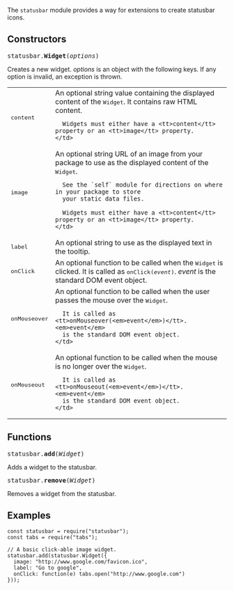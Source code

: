 The `statusbar` module provides a way for extensions to create statusbar icons.

## Constructors ##

<tt>statusbar.**Widget**(*options*)</tt>

Creates a new widget. *options* is an object with
the following keys.  If any option is invalid, an exception is thrown.

<table>
  <tr>
    <td><tt>content</tt></td>
    <td>
      An optional string value containing the displayed content of the <tt>Widget</tt>.
      It contains raw HTML content.
      
      Widgets must either have a <tt>content</tt> property or an <tt>image</tt> property.
    </td>
  </tr>
  <tr>
    <td><tt>image</tt></td>
    <td>
      An optional string URL of an image from your package to use
      as the displayed content of the <tt>Widget</tt>.

      See the `self` module for directions on where in your package to store
      your static data files.

      Widgets must either have a <tt>content</tt> property or an <tt>image</tt> property.
    </td>
  </tr>
  <tr>
    <td><tt>label</tt></td>
    <td>
      An optional string to use as the displayed text in the tooltip.
    </td>
  </tr>
  <tr>
    <td><tt>onClick</tt></td>
    <td>
      An optional function to be called when the <tt>Widget</tt> is clicked.
      It is called as <tt>onClick(<em>event</em>)</tt>. <em>event</em> is the 
      standard DOM event object.
    </td>
  </tr>
  <tr>
    <td><tt>onMouseover</tt></td>
    <td>
      An optional function to be called when the user passes the mouse
      over the <tt>Widget</tt>.
      
      It is called as <tt>onMouseover(<em>event</em>)</tt>. <em>event</em>
      is the standard DOM event object.
    </td>
  </tr>
  <tr>
    <td><tt>onMouseout</tt></td>
    <td>
      An optional function to be called when the mouse is no longer
      over the <tt>Widget</tt>.
      
      It is called as <tt>onMouseout(<em>event</em>)</tt>. <em>event</em>
      is the standard DOM event object.
    </td>
  </tr>
</table>

## Functions ##

<tt>statusbar.**add**(*Widget*)</tt>

Adds a widget to the statusbar.

<tt>statusbar.**remove**(*Widget*)</tt>

Removes a widget from the statusbar.

## Examples ##

    const statusbar = require("statusbar");
    const tabs = require("tabs");

    // A basic click-able image widget.
    statusbar.add(statusbar.Widget({
      image: "http://www.google.com/favicon.ico",
      label: "Go to google",
      onClick: function(e) tabs.open("http://www.google.com")
    }));
